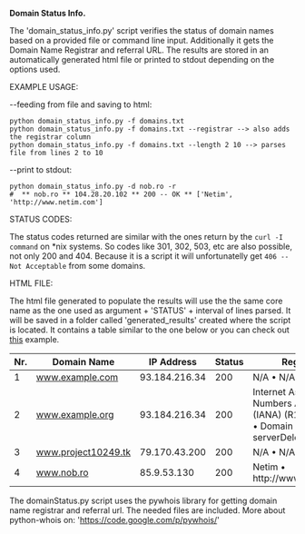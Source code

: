 <strong>Domain Status Info.</strong>

The 'domain_status_info.py' script verifies the status of domain names based on a provided file 
or command line input. Additionally it gets the Domain Name Registrar and referral URL. 
The results are stored in an automatically generated html file or printed to stdout 
depending on the options used.

EXAMPLE USAGE:
  
  --feeding from file and saving to html:

    python domain_status_info.py -f domains.txt
    python domain_status_info.py -f domains.txt --registrar --> also adds the registrar column
    python domain_status_info.py -f domains.txt --length 2 10 --> parses file from lines 2 to 10
  
  --print to stdout:
  
    python domain_status_info.py -d nob.ro -r
    #  ** nob.ro ** 104.28.20.102 ** 200 -- OK ** ['Netim', 'http://www.netim.com']

STATUS CODES:

The status codes returned are similar with the ones return by the <code>curl -I command</code> on *nix systems. So codes like 301, 302, 503, etc are also possible, not only 200 and 404. Because it is a script it will unfortunatelly get <code>406 -- Not  Acceptable</code> from some domains.

HTML FILE:
  
  The html file generated to populate the results will use the the same core name as the 
  one used as argument + 'STATUS' + interval of lines parsed. It will be saved in a folder
  called 'generated_results' created where the script is located. It contains a table similar
  to the one below or you can check out [this](http://project10249.tk/files/generated_results/example.html) example. 
 
<table id="myTable">
<thead>
  <tr>
    <th>Nr.</th>
    <th>Domain Name</th>
    <th>IP Address</th>
    <th>Status</th>
    <th>Registrar</th>
  </tr>
</thead>
<tbody>
  <tr>
    <td>1</td>
    <td><a href="http://www.example.com">www.example.com</a></td>
    <td>93.184.216.34</td>
    <td>200</td>
    <td>N/A &#8226; N/A</td>
  </tr>
  <tr>
    <td>2</td>
    <td><a href="http://www.example.org">www.example.org</a></td>
    <td>93.184.216.34</td>
    <td>200</td>
    <td>Internet Assigned Numbers Authority (IANA) (R193-LROR) &#8226; Domain Status: serverDeleteProhibited</td>
  </tr>
  <tr>
    <td>3</td>
    <td><a href="http://www.project10249.tk">www.project10249.tk</a></td>
    <td>79.170.43.200</td>
    <td>200</td>
    <td>N/A &#8226; N/A</td>
  </tr>
  <tr>
    <td>4</td>
    <td><a href="http://www.nob.ro">www.nob.ro</a></td>
    <td>85.9.53.130</td>
    <td>200</td>
    <td>Netim &#8226; http://www.netim.com</td>
  </tr>
</tbody>
</table>

The domainStatus.py script uses the pywhois library for getting domain name registrar
and referral url. The needed files are included. More about python-whois on: 
'https://code.google.com/p/pywhois/'
